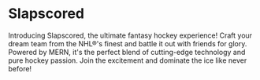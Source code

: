 # Slapscored
Introducing Slapscored, the ultimate fantasy hockey experience! Craft your dream team from the NHL®'s finest and battle it out with friends for glory. Powered by MERN, it's the perfect blend of cutting-edge technology and pure hockey passion. Join the excitement and dominate the ice like never before!
